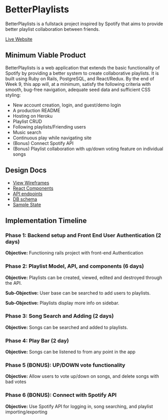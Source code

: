# BetterPlaylists
BetterPlaylists is a fullstack project inspired by Spotify that aims to provide better playlist collaboration between friends.

<a href="http://www.betterplaylists.com/#/login">Live Website</a>

<h2>Minimum Viable Product</h2>
<p>BetterPlaylists is a web application that extends the basic functionality of Spotify by providing a better system to create collaborative playlists. It is built using Ruby on Rails, PostgreSQL, and React/Redux. By the end of Week 9, this app will, at a minimum, satisfy the following criteria with smooth, bug-free navigation, adequate seed data and sufficient CSS styling:</p>
<ul>
<li>New account creation, login, and guest/demo login</li>
<li>A production README</li>
<li>Hosting on Heroku</li>
<li>Playlist CRUD</li>
<li>Following playlists/Friending users</li>
<li>Music search</li>
<li>Continuous play while navigating site</li>
<li>(Bonus) Connect Spotify API</li>
<li>(Bonus) Playlist collaboration with up/down voting feature on individual songs</li>
</ul>

## Design Docs
* [View Wireframes][wireframes]
* [React Components][components]
* [API endpoints][api-endpoints]
* [DB schema][schema]
* [Sample State][sample-state]

[wireframes]: docs/wireframes
[components]: docs/component-hierarchy.md
[sample-state]: docs/sample-state.md
[api-endpoints]: docs/api-endpoints.md
[schema]: docs/schema.md


<h2>Implementation Timeline</h2>

### Phase 1: Backend setup and Front End User Authentication (2 days)

**Objective:** Functioning rails project with front-end Authentication

### Phase 2: Playlist Model, API, and components (6 days)
**Objective:** Playlists can be created, viewed, edited and destroyed through the API.

**Sub-Objective:** User base can be searched to add users to playlists.

**Sub-Objective:** Playlists display more info on sidebar.

### Phase 3: Song Search and Adding (2 days)
**Objective:** Songs can be searched and added to playlists.

### Phase 4: Play Bar (2 day)
**Objective:** Songs can be listened to from any point in the app

### Phase 5 (BONUS): UP/DOWN vote functionality
**Objective:** Allow users to vote up/down on songs, and delete songs with bad votes

### Phase 6 (BONUS): Connect with Spotify API
**Objective:** Use Spotify API for logging in, song searching, and playlist importing/exporting
